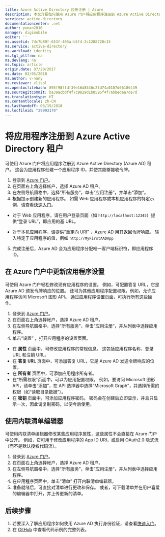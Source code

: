 ```yaml
---
title: Azure Active Directory 应用注册 | Azure
description: 本文介绍如何使用 Azure 门户将应用程序注册到 Azure Active Directory
services: active-directory
documentationcenter: .net
author: yunan2016
manager: digimobile
editor: ''
ms.assetid: 7dc7b89f-653f-405a-b5f4-2c1288720c15
ms.service: active-directory
ms.workload: identity
ms.tgt_pltfrm: na
ms.devlang: na
ms.topic: article
origin.date: 07/20/2017
ms.date: 03/05/2018
ms.author: v-nany
ms.reviewer: elisol
ms.openlocfilehash: 895f98ffdf39e16d8536c2fd74a0107d66186449
ms.sourcegitcommit: ba39acbdf4f7c9829d1b0595f4f7abbedaa7de7d
ms.translationtype: HT
ms.contentlocale: zh-CN
ms.lasthandoff: 03/19/2018
ms.locfileid: "29993170"
---
```

# <a name="register-your-application-with-your-azure-active-directory-tenant"></a>将应用程序注册到 Azure Active Directory 租户

可使用 Azure 门户将应用程序注册到 Azure Active Directory (Azure AD) 租户。 这会为应用程序创建一个应用程序 ID，并使其能够接收令牌。

1. 登录到 [Azure 门户](https://portal.azure.cn)。
2. 在页面右上角选择帐户，选择 Azure AD 租户。
3. 在左侧导航窗格中，选择“所有服务”，单击“应用注册”，并单击“添加”。
4. 根据提示创建新的应用程序。 如需 Web 应用程序或本机应用程序的特定示例，请查看[快速入门](./develop/active-directory-developers-guide.md)。
  * 对于 Web 应用程序，请在用户登录页面（如 `http://localhost:12345`）提供“登录 URL”，即应用的基 URL。
<!--TODO: add once App ID URI is configurable: The **App ID URI** is a unique identifier for your application. The convention is to use `https://<tenant-domain>/<app-name>`, e.g. `https://contoso.partner.onmschina.cn/my-first-aad-app`-->
  * 对于本机应用程序，请提供“重定向 URI” ，Azure AD 用其返回令牌响应。 输入特定于应用程序的值，例如 `http://MyFirstAADApp`
5. 完成注册后，Azure AD 会为应用程序分配唯一客户端标识符，即应用程序 ID。

## <a name="update-application-settings-from-the-azure-portal"></a>在 Azure 门户中更新应用程序设置

可使用 Azure 门户轻松修改现有应用程序的设置。 例如，可配置答复 URL，它是 Azure AD 颁发令牌响应的位置。 还可为其他应用程序配置权限，例如，允许应用程序访问 Microsoft 图形 API。 通过应用程序设置页面，可执行所有这些操作。

1. 登录到 [Azure 门户](https://portal.azure.cn)。
2. 在页面右上角选择帐户，选择 Azure AD 租户。
3. 在左侧导航窗格中，选择“所有服务”，单击“应用注册”，并从列表中选择应用程序。
4. 单击“设置”  ，打开应用程序的设置页面。
  * 在 **属性** 页面中，可修改应用程序的常规信息。 这包括应用程序名称、登录 URL 和注销 URL。
  * 在 **答复 URL** 页面中，可添加答复 URL，它是 Azure AD 发送令牌响应的位置。
  * 在 **所有者** 页面中，可添加应用程序所有者。
  * 在“所需权限”页面中，可以为应用配置权限。 例如，要访问 Microsoft 图形 API，请单击“添加”，在 API 选择器中选择“Microsoft Graph”，并选择所需的权限（如“读取目录数据”）。
  * 在 **密钥** 页面中，可添加应用程序密码。 密码会在创建后立即显示，并且只显示一次，因此请复制密码，以便今后使用。

## <a name="use-the-inline-manifest-editor"></a>使用内联清单编辑器

可使用内联清单编辑器修改某些应用程序属性，这些属性不会直接在 Azure 门户中公开。 例如，它可用于修改应用程序的 App ID URI，或启用 OAuth2.0 隐式流（而不是默认授权代码流）。

1. 登录到 [Azure 门户](https://portal.azure.cn)。
2. 在页面右上角选择帐户，选择 Azure AD 租户。
3. 在左侧导航窗格中，选择“所有服务”，单击“应用注册”，并从列表中选择应用程序。
4. 在应用程序页面中，单击“清单”  打开内联清单编辑器。
5. 准备就绪后，可直接对清单进行更改和保存。 或者，可下载清单并在用户喜爱的编辑器中打开，并上传更新的清单。

## <a name="next-steps"></a>后续步骤

1. 若要深入了解应用程序如何使用 Azure AD 执行身份验证，请查看[快速入门](.\develop\active-directory-developers-guide.md)。
2. 在 [GitHub](https://github.com/azure-samples) 中查看代码示例的完整列表。
